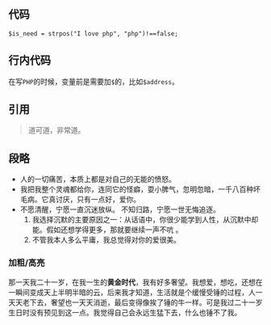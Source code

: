 
## 代码
```
$is_need = strpos("I love php", "php")!==false;
```

## 行内代码
在写`PHP`的时候，变量前是需要加`$`的，比如`$address`。

## 引用
> 道可道，非常道。

## 段略
- 人的一切痛苦，本质上都是对自己的无能的愤怒。
- 我把我整个灵魂都给你，连同它的怪癖，耍小脾气，忽明忽暗，一千八百种坏毛病。它真讨厌，只有一点好，爱你。
- 不愿清醒，宁愿一直沉迷放纵。 不知归路，宁愿一世无悔追逐。
    1. 我选择沉默的主要原因之一：从话语中，你很少能学到人性，从沉默中却能。假如还想学得更多，那就要继续一声不吭 。
    1. 不管我本人多么平庸，我总觉得对你的爱很美。

### 加粗/高亮
那一天我二十一岁，在我一生的**黄金时代**，我有好多奢望。我想爱，想吃，还想在一瞬间变成天上半明半暗的云，后来我才知道，生活就是个缓慢受锤的过程，人一天天老下去，奢望也一天天消逝，最后变得像挨了锤的牛一样。可是我过二十一岁生日时没有预见到这一点。我觉得自己会永远生猛下去，什么也锤不了我。
